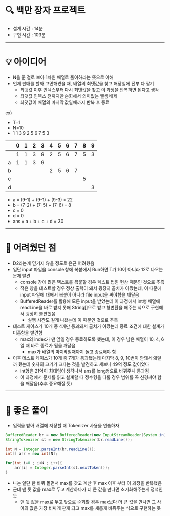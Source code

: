 # 🔍 백만 장자 프로젝트
- 설계 시간 : 14분
- 구현 시간 : 103분

---

# 💡 아이디어
- N을 준 걸로 보아 1차원 배열로 풀이하라는 뜻으로 이해
- 언제 판매를 할까 고민해봤을 때, 배열의 최댓값을 찾고 해당일에 전부 다 팔기
  - 최댓값 이후 인덱스부터 다시 최댓값을 찾고 이 과정을 반복하면 된다고 생각
  - 최댓값 인덱스 전까지만 순회해서 의미없는 뺄셈 배제
  - 최댓값이 배열의 마지막 값일때까지 반복 후 종료

ex)
- T=1
- N=10
- 1 1 3 9 2 5 6 7 5 3

| |0|1|2|3|4|5|6|7| 8 |9|
|-|-|-|-|-|-|-|-|-|-|-|
| |1|1|3|9|2|5|6|7|5|3|
|a|1|1|3|9| | | | | | |
|b| | | | |2|5|6|7| | |
|c| | | | | | | | |5| |
|d| | | | | | | | | |3|

- a = (9-1) + (9-1) + (9-3) = 22
- b = (7-2) + (7-5) + (7-6) = 8
- c = 0
- d = 0
- ans = a + b + c + d = 30

---

# 🧠 어려웠던 점
- D2라는게 믿기지 않을 정도로 은근 어려웠음
- 일단 input 파일을 console 창에 복붙에서 Run하면 T가 10이 아니라 12로 나오는 문제 발견
  - console 창에 많은 텍스트를 복붙할 경우 텍스트 씹힘 현상 때문인 것으로 추측
  - 적은 양을 테스트할 경우 정상 출력이 돼서 굉장히 골치가 아팠는데, 이 때문에 input 파일에 대해서 복붙이 아니라 file input을 써야함을 깨달음
  - BufferedReader를 활용해 모든 input을 받았는데 이 과정에서 int형 배열에 readLine을 바로 받지 못해 String[]으로 받고 형변환을 해주는 식으로 구현해서 굉장히 불편했음
    - 실행 시간도 길게 나왔는데 이 때문인 것으로 추측
- 테스트 케이스가 10개 중 4개만 통과돼서 골치가 아팠는데 종료 조건에 대한 설계가 미흡함을 발견함
  - max의 index가 맨 앞일 경우 종료하도록 했는데, 이 경우 남은 배열이 10, 4, 6 일 때 바로 종료가 됨을 깨달음
    - max가 배열의 마지막일때까지 돌고 종료해야 함
- 이후 테스트 케이스가 10개 중 7개가 통과됐는데 마지막 8, 9, 10번이 안돼서 왜일까 했는데 숫자의 크기가 크다는 것을 발견하고 세보니 49억 정도 값이었다
  - int형은 21억이 최대임이 생각나서 ans를 long형으로 바꿔주니 통과됨
  - 이 과정에서 문제를 읽고 설계할 때 정수형을 다룰 경우 범위를 꼭 신경써야 함을 깨달음(추후 중요해질 듯)

---

# 🧐 좋은 풀이
- 입력을 받아 배열에 저장할 때 Tokenizer 사용을 연습하자

```java
BufferedReader br = new BufferedReader(new InputStreamReader(System.in));
StringTokenizer st = new StringTokenizer(br.readLine());

int N = Integer.parseInt(br.readLine());
int[] arr = new int[N];
    
for(int i=0 ; i<N ; i++){
    arr[i] = Integer.parseInt(st.nextToken());
}
```
- 나는 일단 한 바퀴 돌면서 max를 찾고 계산 후 max 이후 부터 이 과정을 반복했음
- 근데 맨 뒷 값을 max로 두고 계산하다가 더 큰 값을 만나면 초기화해주는게 정석인 듯
  - 맨 뒷 값을 max로 두고 앞으로 순회할 경우 max보다 더 큰 값을 만나면 그 사이의 값은 가장 비싸게 판게 되고 max를 새롭게 바꿔주는 식으로 구현하는 듯